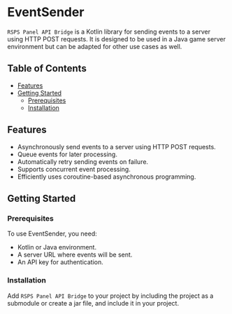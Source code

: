 # EventSender

`RSPS Panel API Bridge` is a Kotlin library for sending events to a server using HTTP POST requests. It is designed to be used in a Java game server environment but can be adapted for other use cases as well.

## Table of Contents

- [Features](#features)
- [Getting Started](#getting-started)
  - [Prerequisites](#prerequisites)
  - [Installation](#installation)

## Features

- Asynchronously send events to a server using HTTP POST requests.
- Queue events for later processing.
- Automatically retry sending events on failure.
- Supports concurrent event processing.
- Efficiently uses coroutine-based asynchronous programming.

## Getting Started

### Prerequisites

To use EventSender, you need:

- Kotlin or Java environment.
- A server URL where events will be sent.
- An API key for authentication.

### Installation

Add `RSPS Panel API Bridge` to your project by including the project as a submodule or create a jar file, and include it in your project.
